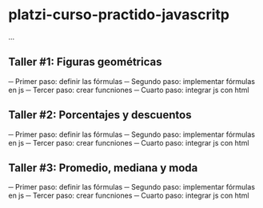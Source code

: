 # platzi-curso-practido-javascritp

...

## Taller #1: Figuras geométricas

─ Primer paso: definir las fórmulas
─ Segundo paso: implementar fórmulas en js
─ Tercer paso: crear funcniones
─ Cuarto paso: integrar js con html

## Taller #2: Porcentajes y descuentos

─ Primer paso: definir las fórmulas
─ Segundo paso: implementar fórmulas en js
─ Tercer paso: crear funcniones
─ Cuarto paso: integrar js con html

## Taller #3: Promedio, mediana y moda

─ Primer paso: definir las fórmulas
─ Segundo paso: implementar fórmulas en js
─ Tercer paso: crear funcniones
─ Cuarto paso: integrar js con html

